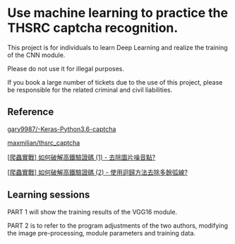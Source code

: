 # Use machine learning to practice the THSRC captcha recognition.

This project is for individuals to learn Deep Learning and realize the training of the CNN module.

Please do not use it for illegal purposes.

If you book a large number of tickets due to the use of this project, please be responsible for the related criminal and civil liabilities.


## Reference
[gary9987/-Keras-Python3.6-captcha](https://github.com/gary9987/-Keras-TensorFlow-Python3.6-)

[maxmilian/thsrc_captcha](https://github.com/maxmilian/thsrc_captcha)

[[爬蟲實戰] 如何破解高鐵驗證碼 (1) - 去除圖片噪音點?](https://www.youtube.com/watch?v=6HGbKdB4kVY)

[[爬蟲實戰] 如何破解高鐵驗證碼 (2) - 使用迴歸方法去除多餘弧線?](https://www.youtube.com/watch?v=4DHcOPSfC4c)


## Learning sessions
PART 1 will show the training results of the VGG16 module.

PART 2 is to refer to the program adjustments of the two authors, modifying the image pre-processing, module parameters and training data.

